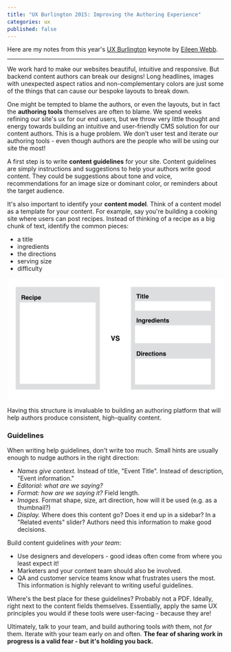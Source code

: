 ```yaml
---
title: "UX Burlington 2015: Improving the Authoring Experience"
categories: ux
published: false
---
```


Here are my notes from this year's [UX Burlington](http://uxburlington.com/) keynote by [Eileen Webb](https://twitter.com/webmeadow).

----------------

We work hard to make our websites beautiful, intuitive and responsive. But backend content authors can break our designs! Long headlines, images with unexpected aspect ratios and non-complementary colors are just some of the things that can cause our bespoke layouts to break down.

One might be tempted to blame the authors, or even the layouts, but in fact the **authoring tools** themselves are often to blame. We spend weeks refining our site's ux for our end users, but we throw very little thought and energy towards building an intuitive and user-friendly CMS solution for our content authors. This is a huge problem. We don't user test and iterate our authoring tools - even though authors are the people who will be using our site the most!

A first step is to write **content guidelines** for your site. Content guidelines are simply instructions and suggestions to help your authors write good content. They could be suggestions about tone and voice, recommendations for an image size or dominant color, or reminders about the target audience.

It's also important to identify your **content model**. Think of a content model as a template for your content. For example, say you're building a cooking site where users can post recipes. Instead of thinking of a recipe as a big chunk of text, identify the common pieces:

 - a title
 - ingredients
 - the directions
 - serving size
 - difficulty

<p class="text-center">
  <img class='image-medium' src="/images/posts/ux-burlington-2015-keynote-structured-content.png" alt="">
</p>

Having this structure is invaluable to building an authoring platform that will help authors produce consistent, high-quality content.

### Guidelines

When writing help guidelines, don't write too much. Small hints are usually enough to nudge authors in the right direction:

  - *Names give context.* Instead of title, "Event Title". Instead of description, "Event information."
  - *Editorial: what are we saying?*
  - *Format: how are we saying it?* Field length.
  - *Images.* Format shape, size, art direction, how will it be used (e.g. as a thumbnail?)
  - *Display.* Where does this content go? Does it end up in a sidebar? In a "Related events" slider? Authors need this information to make good decisions.

Build content guidelines *with your team*:

  - Use designers and developers - good ideas often come from where you least expect it!
  - Marketers and your content team should also be involved.
  - QA and customer service teams know what frustrates users the most. This information is highly relevant to writing useful guidelines.

Where's the best place for these guidelines? Probably not a PDF. Ideally, right next to the content fields themselves. Essentially, apply the same UX principles you would if these tools were user-facing - because they are!

Ultimately, talk to your team, and build authoring tools *with* them, not *for* them. Iterate with your team early on and often. **The fear of sharing work in progress is a valid fear - but it's holding you back.**
